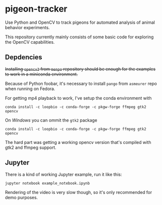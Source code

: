 # pigeon-tracker
Use Python and OpenCV to track pigeons for automated analysis of animal behavior experiments.

This repository currently mainly consists of some basic code for exploring the OpenCV capabilities.

## Depdencies
~~Installing `opencv3` from `menpo` repository should be enough for the examples to work in a miniconda environment.~~

Because of Python foobar, it's necessary to install `pango` from `asmeurer` repo when running on Fedora.

For getting mp4 playback to work, I've setup the conda environment with
```
conda install -c loopbio -c conda-forge -c pkgw-forge ffmpeg gtk2 opencv
```

On *Windows* you can ommit the `gtk2` package
```
conda install -c loopbio -c conda-forge -c pkgw-forge ffmpeg gtk2 opencv
```


The hard part was getting a working opencv version that's compiled with gtk2 and ffmpeg support.

## Jupyter

There is a kind of working Jupyter example, run it like this:
```
jupyter notebook example_notebook.ipynb 
```

Rendering of the video is very slow though, so it's only recommended for demo purposes.
